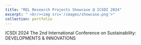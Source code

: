 ```yaml
---
title: "REL Research Projects Showcase @ ICSDI 2024"
excerpt: " <br/><img src='/images/showcase.png'>"
collection: portfolio
---
```


ICSDI 2024 The 2nd International Conference on Sustainability: DEVELOPMENTS & INNOVATIONS
